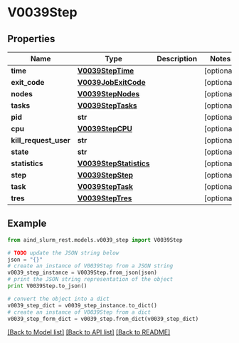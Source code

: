 # V0039Step


## Properties

Name | Type | Description | Notes
------------ | ------------- | ------------- | -------------
**time** | [**V0039StepTime**](V0039StepTime.md) |  | [optional] 
**exit_code** | [**V0039JobExitCode**](V0039JobExitCode.md) |  | [optional] 
**nodes** | [**V0039StepNodes**](V0039StepNodes.md) |  | [optional] 
**tasks** | [**V0039StepTasks**](V0039StepTasks.md) |  | [optional] 
**pid** | **str** |  | [optional] 
**cpu** | [**V0039StepCPU**](V0039StepCPU.md) |  | [optional] 
**kill_request_user** | **str** |  | [optional] 
**state** | **str** |  | [optional] 
**statistics** | [**V0039StepStatistics**](V0039StepStatistics.md) |  | [optional] 
**step** | [**V0039StepStep**](V0039StepStep.md) |  | [optional] 
**task** | [**V0039StepTask**](V0039StepTask.md) |  | [optional] 
**tres** | [**V0039StepTres**](V0039StepTres.md) |  | [optional] 

## Example

```python
from aind_slurm_rest.models.v0039_step import V0039Step

# TODO update the JSON string below
json = "{}"
# create an instance of V0039Step from a JSON string
v0039_step_instance = V0039Step.from_json(json)
# print the JSON string representation of the object
print V0039Step.to_json()

# convert the object into a dict
v0039_step_dict = v0039_step_instance.to_dict()
# create an instance of V0039Step from a dict
v0039_step_form_dict = v0039_step.from_dict(v0039_step_dict)
```
[[Back to Model list]](../README.md#documentation-for-models) [[Back to API list]](../README.md#documentation-for-api-endpoints) [[Back to README]](../README.md)


